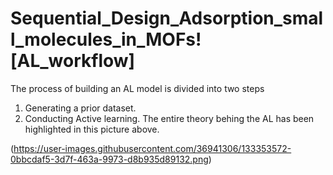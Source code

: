 # Sequential_Design_Adsorption_small_molecules_in_MOFs![AL_workflow]
The process of building an AL model is divided into two steps
1. Generating a prior dataset. 
2. Conducting Active learning.
The entire theory behing the AL has been highlighted in this picture above.

(https://user-images.githubusercontent.com/36941306/133353572-0bbcdaf5-3d7f-463a-9973-d8b935d89132.png)
